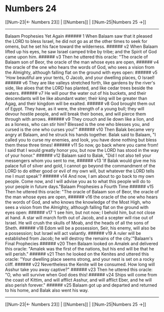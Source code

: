 # Numbers 24

[[Num-23|← Numbers 23]] | [[Numbers]] | [[Num-25|Numbers 25 →]]
***

Balaam Prophesies Yet Again ###### 1 When Balaam saw that it pleased the LORD to bless Israel, he did not go as at the other times to seek for omens, but he set his face toward the wilderness. ###### v2 When Balaam lifted up his eyes, he saw Israel camped tribe by tribe; and the Spirit of God came upon him. ###### v3 Then he uttered this oracle: "The oracle of Balaam son of Beor, the oracle of the man whose eyes are open, ###### v4 the oracle of the one who hears the words of God, who sees a vision from the Almighty, although falling flat on the ground with eyes open: ###### v5 'How beautiful are your tents, O Jacob, and your dwelling places, O Israel! ###### v6 They are like valleys stretched forth, like gardens by the river's side, like aloes that the LORD has planted, and like cedar trees beside the waters. ###### v7 He will pour the water out of his buckets, and their descendants will be like abundant water; their king will be greater than Agag, and their kingdom will be exalted. ###### v8 God brought them out of Egypt. They have, as it were, the strength of a young bull; they will devour hostile people, and will break their bones, and will pierce them through with arrows. ###### v9 They crouch and lie down like a lion, and as a lioness, who can stir him? Blessed is the one who blesses you, and cursed is the one who curses you!'" ###### v10 Then Balak became very angry at Balaam, and he struck his hands together. Balak said to Balaam, "I called you to curse my enemies, and look, you have done nothing but bless them these three times! ###### v11 So now, go back where you came from! I said that I would greatly honor you, but now the LORD has stood in the way of your honor." ###### v12 Balaam said to Balak, "Did I not also tell your messengers whom you sent to me, ###### v13 'If Balak would give me his palace full of silver and gold, I cannot go beyond the commandment of the LORD to do either good or evil of my own will, but whatever the LORD tells me I must speak'? ###### v14 And now, I am about to go back to my own people. Come now, and I will advise you as to what this people will do to your people in future days."Balaam Prophesies a Fourth Time ###### v15 Then he uttered this oracle: "The oracle of Balaam son of Beor, the oracle of the man whose eyes are open, ###### v16 the oracle of the one who hears the words of God, and who knows the knowledge of the Most High, who sees a vision from the Almighty, although falling flat on the ground with eyes open: ###### v17 'I see him, but not now; I behold him, but not close at hand. A star will march forth out of Jacob, and a scepter will rise out of Israel. He will crush the skulls of Moab, and the heads of all the sons of Sheth. ###### v18 Edom will be a possession, Seir, his enemy, will also be a possession; but Israel will act valiantly. ###### v19 A ruler will be established from Jacob; he will destroy the remains of the city.'"Balaam's Final Prophecies ###### v20 Then Balaam looked on Amalek and delivered this oracle: "Amalek was the first of the nations, but his end will be that he will perish." ###### v21 Then he looked on the Kenites and uttered this oracle: "Your dwelling place seems strong, and your nest is set on a rocky cliff. ###### v22 Nevertheless the Kenite will be consumed. How long will Asshur take you away captive?" ###### v23 Then he uttered this oracle: "O, who will survive when God does this! ###### v24 Ships will come from the coast of Kittim, and will afflict Asshur, and will afflict Eber, and he will also perish forever." ###### v25 Balaam got up and departed and returned to his home, and Balak also went his way.

***
[[Num-23|← Numbers 23]] | [[Numbers]] | [[Num-25|Numbers 25 →]]
